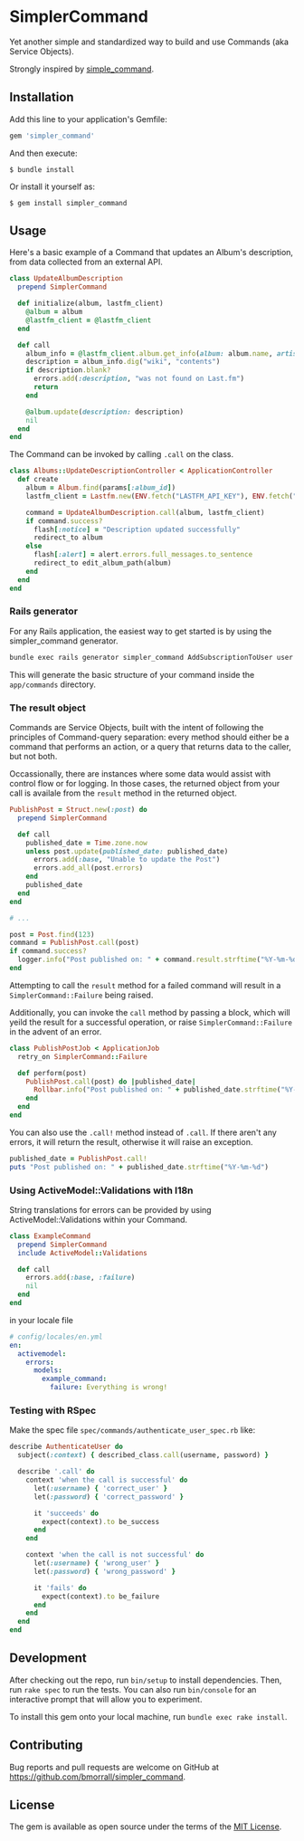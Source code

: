 # SimplerCommand

Yet another simple and standardized way to build and use Commands (aka Service Objects).

Strongly inspired by [simple_command](https://github.com/nebulab/simple_command).

## Installation

Add this line to your application's Gemfile:

```ruby
gem 'simpler_command'
```

And then execute:

    $ bundle install

Or install it yourself as:

    $ gem install simpler_command

## Usage

Here's a basic example of a Command that updates an Album's description, from data collected from an external API.

```ruby
class UpdateAlbumDescription
  prepend SimplerCommand

  def initialize(album, lastfm_client)
    @album = album
    @lastfm_client = @lastfm_client
  end

  def call
    album_info = @lastfm_client.album.get_info(album: album.name, artist: album.artist_name)
    description = album_info.dig("wiki", "contents")
    if description.blank?
      errors.add(:description, "was not found on Last.fm")
      return
    end

    @album.update(description: description)
    nil
  end
end
```

The Command can be invoked by calling `.call` on the class.

```ruby
class Albums::UpdateDescriptionController < ApplicationController
  def create
    album = Album.find(params[:album_id])
    lastfm_client = Lastfm.new(ENV.fetch("LASTFM_API_KEY"), ENV.fetch("LASTFM_API_SECRET"))

    command = UpdateAlbumDescription.call(album, lastfm_client)
    if command.success?
      flash[:notice] = "Description updated successfully"
      redirect_to album
    else
      flash[:alert] = alert.errors.full_messages.to_sentence
      redirect_to edit_album_path(album)
    end
  end
end
```

### Rails generator

For any Rails application, the easiest way to get started is by using the simpler_command generator.

```bash
bundle exec rails generator simpler_command AddSubscriptionToUser user subscription
```

This will generate the basic structure of your command inside the `app/commands` directory.

### The result object

Commands are Service Objects, built with the intent of following the principles of Command-query separation: every method should either be a command that performs an action, or a query that returns data to the caller, but not both.

Occassionally, there are instances where some data would assist with control flow or for logging. In those cases, the returned object from your call is availale from the `result` method in the returned object.

```ruby
PublishPost = Struct.new(:post) do
  prepend SimplerCommand

  def call
    published_date = Time.zone.now
    unless post.update(published_date: published_date)
      errors.add(:base, "Unable to update the Post")
      errors.add_all(post.errors)
    end
    published_date
  end
end

# ...

post = Post.find(123)
command = PublishPost.call(post)
if command.success?
  logger.info("Post published on: " + command.result.strftime("%Y-%m-%d"))
end
```

Attempting to call the `result` method for a failed command will result in a `SimplerCommand::Failure` being raised.

Additionally, you can invoke the `call` method by passing a block, which will yeild the result for a successful operation, or raise `SimplerCommand::Failure` in the advent of an error.

```ruby
class PublishPostJob < ApplicationJob
  retry_on SimplerCommand::Failure

  def perform(post)
    PublishPost.call(post) do |published_date|
      Rollbar.info("Post published on: " + published_date.strftime("%Y-%m-%d"))
    end
  end
end
```

You can also use the `.call!` method instead of `.call`. If there aren't any errors, it will return the result, otherwise it will raise an exception.

```ruby
published_date = PublishPost.call!
puts "Post published on: " + published_date.strftime("%Y-%m-%d")
```

### Using ActiveModel::Validations with I18n

String translations for errors can be provided by using ActiveModel::Validations within your Command.

```ruby
class ExampleCommand
  prepend SimplerCommand
  include ActiveModel::Validations

  def call
    errors.add(:base, :failure)
    nil
  end
end
```

in your locale file

```yaml
# config/locales/en.yml
en:
  activemodel:
    errors:
      models:
        example_command:
          failure: Everything is wrong!
```

### Testing with RSpec

Make the spec file `spec/commands/authenticate_user_spec.rb` like:

```ruby
describe AuthenticateUser do
  subject(:context) { described_class.call(username, password) }

  describe '.call' do
    context 'when the call is successful' do
      let(:username) { 'correct_user' }
      let(:password) { 'correct_password' }

      it 'succeeds' do
        expect(context).to be_success
      end
    end

    context 'when the call is not successful' do
      let(:username) { 'wrong_user' }
      let(:password) { 'wrong_password' }

      it 'fails' do
        expect(context).to be_failure
      end
    end
  end
end
```

## Development

After checking out the repo, run `bin/setup` to install dependencies. Then, run `rake spec` to run the tests. You can also run `bin/console` for an interactive prompt that will allow you to experiment.

To install this gem onto your local machine, run `bundle exec rake install`.

## Contributing

Bug reports and pull requests are welcome on GitHub at https://github.com/bmorrall/simpler_command.

## License

The gem is available as open source under the terms of the [MIT License](https://opensource.org/licenses/MIT).
